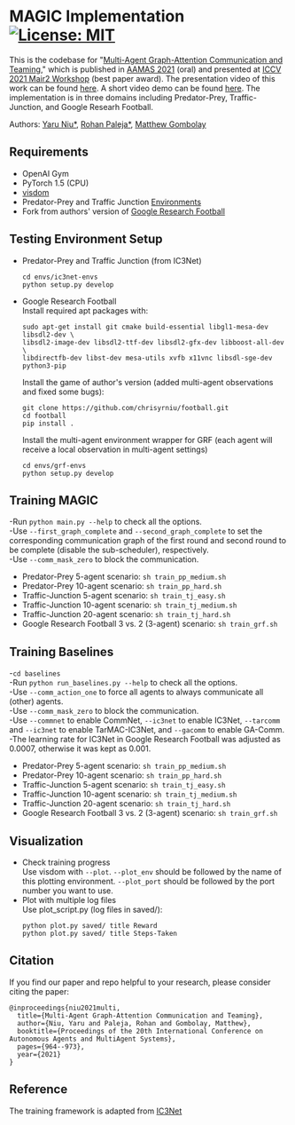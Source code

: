# MAGIC Implementation [![License: MIT](https://img.shields.io/badge/License-MIT-green.svg)](https://opensource.org/licenses/MIT)
This is the codebase for "[Multi-Agent Graph-Attention Communication and Teaming](http://www.ifaamas.org/Proceedings/aamas2021/pdfs/p964.pdf)," which is published in [AAMAS 2021](https://aamas2021.soton.ac.uk/) (oral) and presented at [ICCV 2021 Mair2 Workshop](https://www.mair2.com/home) (best paper award). The presentation video of this work can be found [here](https://www.youtube.com/watch?v=g9sQyOjjoFY). A short video demo can be found [here](https://youtu.be/32zZdjC4-6A). The implementation is in three domains including Predator-Prey, Traffic-Junction, and Google Researh Football.

Authors: [Yaru Niu*](https://www.yaruniu.com/), [Rohan Paleja*](https://rohanpaleja.com/), [Matthew Gombolay](https://core-robotics.gatech.edu/people/matthew-gombolay/)

## Requirements
* OpenAI Gym
* PyTorch 1.5 (CPU)
* [visdom](https://github.com/facebookresearch/visdom)
* Predator-Prey and Traffic Junction [Environments](https://github.com/apsdehal/ic3net-envs)
* Fork from authors' version of [Google Research Football](https://github.com/chrisyrniu/football) 


## Testing Environment Setup
* Predator-Prey and Traffic Junction (from IC3Net)
  ```
  cd envs/ic3net-envs
  python setup.py develop
  ```
* Google Research Football  
  Install required apt packages with:  
  ```
  sudo apt-get install git cmake build-essential libgl1-mesa-dev libsdl2-dev \
  libsdl2-image-dev libsdl2-ttf-dev libsdl2-gfx-dev libboost-all-dev \
  libdirectfb-dev libst-dev mesa-utils xvfb x11vnc libsdl-sge-dev python3-pip
  ```
  Install the game of author's version (added multi-agent observations and fixed some bugs):  
  ```
  git clone https://github.com/chrisyrniu/football.git
  cd football
  pip install .
  ```
  Install the multi-agent environment wrapper for GRF (each agent will receive a local observation in multi-agent settings)  
  ```
  cd envs/grf-envs
  python setup.py develop
  ```

## Training MAGIC
-Run `python main.py --help` to check all the options.  
-Use `--first_graph_complete` and `--second_graph_complete` to set the corresponding communication graph of the first round and second round to be complete (disable the sub-scheduler), respectively.  
-Use `--comm_mask_zero` to block the communication.
* Predator-Prey 5-agent scenario:
  `sh train_pp_medium.sh`
* Predator-Prey 10-agent scenario:
  `sh train_pp_hard.sh`
* Traffic-Junction 5-agent scenario:
  `sh train_tj_easy.sh`
* Traffic-Junction 10-agent scenario:
  `sh train_tj_medium.sh`
* Traffic-Junction 20-agent scenario:
  `sh train_tj_hard.sh`
* Google Research Football 3 vs. 2 (3-agent) scenario:
  `sh train_grf.sh`
  
## Training Baselines
-`cd baselines`  
-Run `python run_baselines.py --help` to check all the options.  
-Use `--comm_action_one` to force all agents to always communicate all (other) agents.  
-Use `--comm_mask_zero` to block the communication.  
-Use `--commnet` to enable CommNet, `--ic3net` to enable IC3Net, `--tarcomm` and `--ic3net` to enable TarMAC-IC3Net, and `--gacomm` to enable GA-Comm.  
-The learning rate for IC3Net in Google Research Football was adjusted as 0.0007, otherwise it was kept as 0.001.  
* Predator-Prey 5-agent scenario:
  `sh train_pp_medium.sh`
* Predator-Prey 10-agent scenario:
  `sh train_pp_hard.sh`
* Traffic-Junction 5-agent scenario:
  `sh train_tj_easy.sh`
* Traffic-Junction 10-agent scenario:
  `sh train_tj_medium.sh`
* Traffic-Junction 20-agent scenario:
  `sh train_tj_hard.sh`
* Google Research Football 3 vs. 2 (3-agent) scenario:
  `sh train_grf.sh`

## Visualization
* Check training progress  
  Use visdom with `--plot`. `--plot_env` should be followed by the name of this plotting environment. `--plot_port` should be followed by the port number you want to use.
* Plot with multiple log files  
  Use plot_script.py (log files in saved/):
  ```
  python plot.py saved/ title Reward
  python plot.py saved/ title Steps-Taken
  ```

## Citation
If you find our paper and repo helpful to your research, please consider citing the paper:
```
@inproceedings{niu2021multi,
  title={Multi-Agent Graph-Attention Communication and Teaming},
  author={Niu, Yaru and Paleja, Rohan and Gombolay, Matthew},
  booktitle={Proceedings of the 20th International Conference on Autonomous Agents and MultiAgent Systems},
  pages={964--973},
  year={2021}
}
```

## Reference
The training framework is adapted from [IC3Net](https://github.com/IC3Net/IC3Net)

